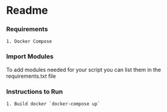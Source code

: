 # Readme

### Requirements
    1. Docker Compose
    
### Import Modules
To add modules needed for your script you can list them in the requirements.txt file

### Instructions to Run
    1. Build docker `docker-compose up`